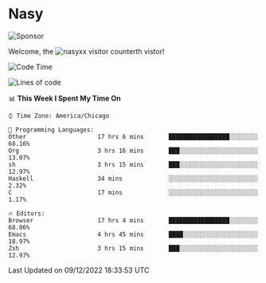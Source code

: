 # Nasy

<!--
<p align="center">
<img height="200" src="https://github-readme-stats.vercel.app/api?username=nasyxx&count_private=true&show_icons=true&theme=dracula&include_all_commits=true"/>
<img height="200" src="https://github-readme-stats.vercel.app/api/top-langs/?username=nasyxx&theme=dracula&hide=html,jupyter+notebook&count_private=true&show_icons=true"/>
</p>

  
----------------
-->

![Sponsor](https://img.shields.io/static/v1.svg?label=Sponsor&message=%E2%9D%A4&logo=GitHub&style=flat&color=pink)
 
Welcome, the ![nasyxx visitor counter](https://count.getloli.com/get/@nasyxx?theme=rule34)th vistor!
 
<!--START_SECTION:waka-->
![Code Time](http://img.shields.io/badge/Code%20Time-2%2C909%20hrs%205%20mins-blue)

![Lines of code](https://img.shields.io/badge/From%20Hello%20World%20I%27ve%20Written-5%20Million%20lines%20of%20code-blue)

📊 **This Week I Spent My Time On** 

```text
⌚︎ Time Zone: America/Chicago

💬 Programming Languages: 
Other                    17 hrs 6 mins       █████████████████░░░░░░░░   68.16% 
Org                      3 hrs 16 mins       ███░░░░░░░░░░░░░░░░░░░░░░   13.07% 
sh                       3 hrs 15 mins       ███░░░░░░░░░░░░░░░░░░░░░░   12.97% 
Haskell                  34 mins             ░░░░░░░░░░░░░░░░░░░░░░░░░   2.32% 
C                        17 mins             ░░░░░░░░░░░░░░░░░░░░░░░░░   1.17%

🔥 Editors: 
Browser                  17 hrs 4 mins       █████████████████░░░░░░░░   68.06% 
Emacs                    4 hrs 45 mins       ████░░░░░░░░░░░░░░░░░░░░░   18.97% 
Zsh                      3 hrs 15 mins       ███░░░░░░░░░░░░░░░░░░░░░░   12.97%

```


 Last Updated on 09/12/2022 18:33:53 UTC
<!--END_SECTION:waka-->

<!-- ![visitors](https://visitor-badge.laobi.icu/badge?page_id=nasyxx.nasyxx) -->
